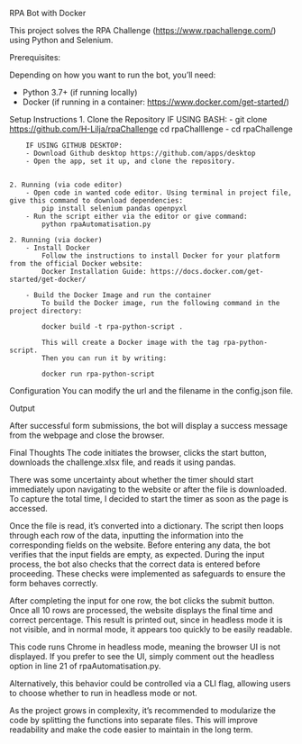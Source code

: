 RPA Bot with Docker

This project solves the RPA Challenge (https://www.rpachallenge.com/) using Python and Selenium.

Prerequisites:

Depending on how you want to run the bot, you’ll need:

- Python 3.7+ (if running locally)
- Docker (if running in a container: https://www.docker.com/get-started/)



Setup Instructions 
    1. Clone the Repository 
        IF USING BASH: 
        - git clone https://github.com/H-Lilja/rpaChallenge cd rpaChalllenge
        - cd rpaChallenge

        IF USING GITHUB DESKTOP: 
        - Download Github desktop https://github.com/apps/desktop 
        - Open the app, set it up, and clone the repository.


    2. Running (via code editor)
        - Open code in wanted code editor. Using terminal in project file, give this command to download dependencies:
            pip install selenium pandas openpyxl
        - Run the script either via the editor or give command:
            python rpaAutomatisation.py

    2. Running (via docker)
        - Install Docker
            Follow the instructions to install Docker for your platform from the official Docker website:
            Docker Installation Guide: https://docs.docker.com/get-started/get-docker/

        - Build the Docker Image and run the container
            To build the Docker image, run the following command in the project directory:
        
            docker build -t rpa-python-script .

            This will create a Docker image with the tag rpa-python-script.
            Then you can run it by writing: 

            docker run rpa-python-script

Configuration
You can modify the url and the filename in the config.json file.

Output

After successful form submissions, the bot will display a success message from the webpage and close the browser.

Final Thoughts
The code initiates the browser, clicks the start button, downloads the challenge.xlsx file, and reads it using pandas.

There was some uncertainty about whether the timer should start immediately upon navigating to the website or after the file is downloaded. To capture the total time, I decided to start the timer as soon as the page is accessed.

Once the file is read, it’s converted into a dictionary. The script then loops through each row of the data, inputting the information into the corresponding fields on the website. Before entering any data, the bot verifies that the input fields are empty, as expected. During the input process, the bot also checks that the correct data is entered before proceeding. These checks were implemented as safeguards to ensure the form behaves correctly.

After completing the input for one row, the bot clicks the submit button. Once all 10 rows are processed, the website displays the final time and correct percentage. This result is printed out, since in headless mode it is not visible, and in normal mode, it appears too quickly to be easily readable.

This code runs Chrome in headless mode, meaning the browser UI is not displayed. If you prefer to see the UI, simply comment out the headless option in line 21 of rpaAutomatisation.py.

Alternatively, this behavior could be controlled via a CLI flag, allowing users to choose whether to run in headless mode or not.

As the project grows in complexity, it’s recommended to modularize the code by splitting the functions into separate files. This will improve readability and make the code easier to maintain in the long term.
